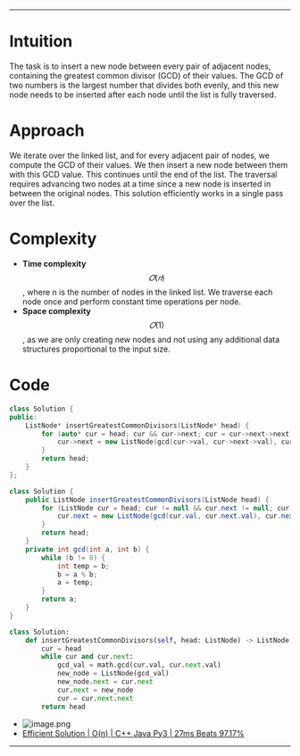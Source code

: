 #
---
# Intuition
The task is to insert a new node between every pair of adjacent nodes, containing the greatest common divisor (GCD) of their values. The GCD of two numbers is the largest number that divides both evenly, and this new node needs to be inserted after each node until the list is fully traversed.

# Approach
We iterate over the linked list, and for every adjacent pair of nodes, we compute the GCD of their values. We then insert a new node between them with this GCD value. This continues until the end of the list. The traversal requires advancing two nodes at a time since a new node is inserted in between the original nodes. This solution efficiently works in a single pass over the list.

# Complexity
- **Time complexity** $$𝑂(𝑛)$$, where n is the number of nodes in the linked list. We traverse each node once and perform constant time operations per node.
- **Space complexity** $$𝑂(1)$$, as we are only creating new nodes and not using any additional data structures proportional to the input size.


# Code
```cpp []
class Solution {
public:
    ListNode* insertGreatestCommonDivisors(ListNode* head) {
        for (auto* cur = head; cur && cur->next; cur = cur->next->next) {
            cur->next = new ListNode(gcd(cur->val, cur->next->val), cur->next);
        }
        return head;
    }
};

```
```java []
class Solution {
    public ListNode insertGreatestCommonDivisors(ListNode head) {
        for (ListNode cur = head; cur != null && cur.next != null; cur = cur.next.next) {
            cur.next = new ListNode(gcd(cur.val, cur.next.val), cur.next);
        }
        return head;
    }
    private int gcd(int a, int b) {
        while (b != 0) {
            int temp = b;
            b = a % b;
            a = temp;
        }
        return a;
    }
}
```

```python []
class Solution:
    def insertGreatestCommonDivisors(self, head: ListNode) -> ListNode:
        cur = head
        while cur and cur.next:
            gcd_val = math.gcd(cur.val, cur.next.val)
            new_node = ListNode(gcd_val)
            new_node.next = cur.next
            cur.next = new_node
            cur = cur.next.next
        return head
```

- ![image.png](https://assets.leetcode.com/users/images/4c64c358-64b3-4819-82ee-a872610ece14_1725937384.930238.png)
- [Efficient Solution | O(n) | C++ Java Py3 | 27ms Beats 97.17%](https://leetcode.com/problems/insert-greatest-common-divisors-in-linked-list/description/?envType=daily-question&envId=2024-09-10)

---